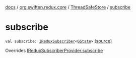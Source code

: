 [docs](../../index.md) / [org.swiften.redux.core](../index.md) / [ThreadSafeStore](index.md) / [subscribe](./subscribe.md)

# subscribe

`val subscribe: `[`IReduxSubscriber`](../-i-redux-subscriber.md)`<`[`GState`](index.md#GState)`>` [(source)](https://github.com/protoman92/KotlinRedux/tree/master/common\common-core\src\main\kotlin/org/swiften/redux/core/ThreadSafeStore.kt#L40)

Overrides [IReduxSubscriberProvider.subscribe](../-i-redux-subscriber-provider/subscribe.md)

